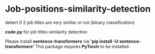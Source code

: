 # Job-positions-similarity-detection
detect if 2 job titles are very similar or not (binary classification)

**code.py** for job titles similarity detection

Please install **sentence-transformers** via **'pip install -U sentence-transformers'**
This package requires **PyTorch** to be installed.
